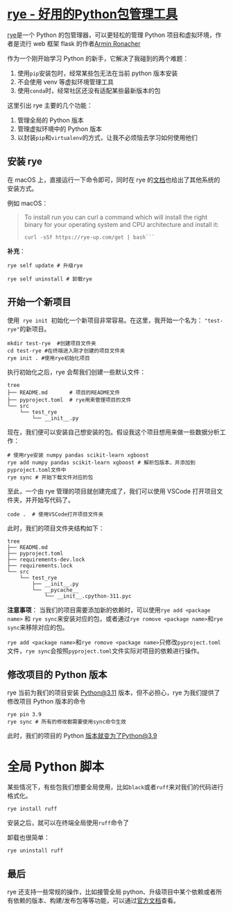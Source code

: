 # [rye - 好用的Python包管理工具](https://github.com/geoqiao/gitblog/issues/22)

[rye](https://github.com/mitsuhiko/rye)是一个 Python 的包管理器，可以更轻松的管理 Python 项目和虚拟环境，作者是流行 web 框架 flask 的作者[Armin Ronacher](https://github.com/mitsuhiko)

作为一个刚开始学习 Python 的新手，它解决了我碰到的两个难题：

1. 使用`pip`安装包时，经常某些包无法在当前 python 版本安装
2. 不会使用 venv 等虚拟环境管理工具
3. 使用`conda`时，经常社区还没有适配某些最新版本的包

这里引出 rye 主要的几个功能：

1. 管理全局的 Python 版本
2. 管理虚拟环境中的 Python 版本
3. 以封装`pip`和`virtualenv`的方式，让我不必烦恼去学习如何使用他们

## 安装 rye

在 macOS 上，直接运行一下命令即可，同时在 rye 的[文档](https://rye-up.com/guide/installation/#installing-rye)也给出了其他系统的安装方式。

例如 macOS：

> To install run you can curl a command which will install the right binary for your operating system and CPU architecture and install it:
>
> ````shell
> curl -sSf https://rye-up.com/get | bash```
> ````

**补充**：

```shell
rye self update # 升级rye
```

```shell
rye self uninstall # 卸载rye
```

## 开始一个新项目

使用  `rye init`  初始化一个新项目非常容易。在这里，我开始一个名为： `"test-rye"`的新项目。

```shell
mkdir test-rye  #创建项目文件夹
cd test-rye #在终端进入刚才创建的项目文件夹
rye init . #使用rye初始化项目
```

执行初始化之后，rye 会帮我们创建一些默认文件：

```shell
tree
├── README.md       # 项目的README文件
├── pyproject.toml  # rye用来管理项目的文件
└── src
    └── test_rye
        └── __init__.py
```

现在，我们便可以安装自己想安装的包。假设我这个项目想用来做一些数据分析工作：

```shell
# 使用rye安装 numpy pandas scikit-learn xgboost
rye add numpy pandas scikit-learn xgboost # 解析包版本，并添加到pyproject.toml文件中
rye sync # 开始下载文件对应的包
```

至此，一个由 rye 管理的项目就创建完成了，我们可以使用 VSCode 打开项目文件夹，并开始写代码了。

```shell
code .  # 使用VSCode打开项目文件夹
```

此时，我们的项目文件夹结构如下：

```shell
tree
├── README.md
├── pyproject.toml
├── requirements-dev.lock
├── requirements.lock
└── src
    └── test_rye
        ├── __init__.py
        └── __pycache__
            └── __init__.cpython-311.pyc
```

**注意事项**：
当我们的项目需要添加新的依赖时，可以使用`rye add <package name>` 和 `rye sync`来安装对应的包，或者通过`rye romove <package name>`和`rye sync`来移除对应的包。

`rye add <package name>`和`rye romove <package name>`只修改`pyproject.toml`文件，`rye sync`会按照`pyproject.toml`文件实际对项目的依赖进行操作。

## 修改项目的 Python 版本

rye 当前为我们的项目安装 Python@3.11 版本，但不必担心，rye 为我们提供了修改项目 Python 版本的命令

```shell
rye pin 3.9
rye sync # 所有的修改都需要使用sync命令生效
```

此时，我们的项目的 Python 版本就变为了Python@3.9

# 全局 Python 脚本

某些情况下，有些包我们想要全局使用，比如`black`或者`ruff`来对我们的代码进行格式化。

```shell
rye install ruff
```

安装之后，就可以在终端全局使用`ruff`命令了

卸载也很简单：

```shell
rye uninstall ruff
```

## 最后

rye 还支持一些常规的操作，比如接管全局 python、升级项目中某个依赖或者所有依赖的版本、构建/发布包等等功能，可以通过[官方文档](https://rye-up.com/guide/)查看。

